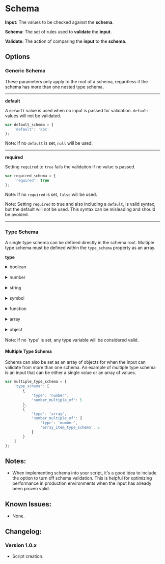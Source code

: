 # Schema

**Input:** The values to be checked against the **schema**.

**Schema:** The set of rules used to **validate** the **input**.

**Validate:** The action of comparing the **input** to the **schema**.

## Options

### Generic Schema

These parameters only apply to the root of a schema, regardless if the schema has more than one nested type schema.

---

**default**

A `default` value is used when no input is passed for validation. `default` values will not be validated.
```js
var default_schema = {
    'default': 'abc'
};
```
Note: If no `default` is set, `null` will be used.

---

**required**

Setting `required` to `true` fails the validation if no value is passed.
```js
var required_schema = {
    'required': true
};
```
Note: If no `required` is set, `false` will be used.

Note: Setting `required` to true and also including a `default`, is valid syntax, but the default will not be used. This syntax can be misleading and should be avoided.

---

### Type Schema

A single type schema can be defined directly in the schema root. Multiple type schema must be defined within the `type_schema` property as an array.

**type**

<details>

<summary>boolean</summary>

```js
var boolean_schema = {
    'type': 'boolean'
};
```

Booleans have no unique options.

</details>
<br>
<details>

<summary>number</summary>

```js
var number_schema = {
    'type': 'number'
    'number_min': 0,
    'number_max': 25,
    'number_multiple_of': 5
};
```
**number_min**

The input number must be greater than or equal to the set `number_min` number. The default value is `undefined`.

`'number_min': number`

**number_max**

The input number must be less than or equal to the set `number_max` number. The default value is `undefined`.

`'number_max': number`

**number_multiple_of**

The input number must be a multiple of the set `number_multiple_of` number. The default value is `undefined`.

`'number_multiple_of': number`

Note: You cam limit numbers to integers by setting `number_multiple_of` to `1`.

</details>
<br>
<details>

<summary>string</summary>

```js
var string_schema = {
    'type': 'string',
    'string_min_characters': 5,
    'string_max_characters': 100,
    'string_regexp_match': '/dog/'
};
```

**string_min_characters**

The input string character count must be longer than or equal to the set `string_min_characters`. The default value is `undefined`.

`'string_min_characters': number`

**string_max_characters**

The input string character count must be shorter than or equal to the set `string_max_characters`. The default value is `undefined`.

`'string_max_characters': number`

**string_regexp_match**

The input string must return a match for the regular expression string set in `string_regexp_match`. The default value is `undefined`.

`'string_regexp_match': string`

</details>
<br>
<details>

<summary>symbol</summary>

```js
var symbol_schema = {
    'type': 'symbol'
};
```

Symbols have no unique options.

</details>
<br>
<details>

<summary>function</summary>

```js
var function_schema = {
    'type': 'function'
};
```

Functions have no unique options.

</details>
<br>
<details>

<summary>array</summary>

```js
var array_schema = {
    'type': 'array',
    'array_min_length': 2,
    'array_max_length': 6,
    'array_item_type_schema': {
        'type': 'string'
    }
};
```

**array_min_length**

The input array length must be longer than or equal to the set `array_min_length`. The default value is `undefined`.

`'array_min_length': number`

**array_max_length**

The input array length must be shorter than or equal to the set `array_max_length`. The default value is `undefined`.

`'array_max_length': number`

**array_item_type_schema**

Each input array item must validate using the set `array_item_type_schema`. This value can also be defined as an array of type schema. The default value is `undefined`.

`'array_item_type_schema': object|array`

</details>
<br>
<details>

<summary>object</summary>

```js
var object_schema = {
    'type': 'object',
    'object_properties': {
        'property_abc': {
            'required': true,
            'type': 'number'
        }
        'property_xyz': {
            'default': 'qwerty',
            'type': 'string'
        }
    }
};
```

**object_properties**

Each property within the `object_properties` option represents a new full schema that can include generic schema options.

`'object_properties': object`

</details>
<br>
Note: If no `type` is set, any type variable will be considered valid.

#### Multiple Type Schema

Schema can also be set as an array of objects for when the input can validate from more than one schema. An example of multiple type schema is an input that can be either a single value or an array of values.

```js
var multiple_type_schema = {
    'type_schema': [
        {
            'type': 'number',
            'number_multiple_of': 5
        },
        {
            'type': 'array',
            'number_multiple_of': {
                'type': 'number',
                'array_item_type_schema': 5
            }
        }
    ]
};
```

## Notes:

* When implementing schema into your script, it's a good idea to include the option to turn off schema validation. This is helpful for optimizing performance in production environments when the input has already been proven valid.

## Known Issues:

* None.

## Changelog:

### Version 1.0.x

* Script creation.
